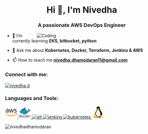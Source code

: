 <h1 align="center">Hi 👋, I'm Nivedha</h1>
<h3 align="center">A passionate AWS DevOps Engineer</h3>
<img align="right" alt="Coding" width="400" src="https://tse4.mm.bing.net/th?id=OIP.b_ztiigK1nJ-9e7tI_jtBQHaGD&pid=Api&P=0">


- 🌱 I’m currently learning **EKS, bitbucket, python**

- 💬 Ask me about **Kubernetes, Docker, Terraform, Jenkins & AWS**

- 📫 How to reach me **nivedha.dhamodaran11@gmail.com**

<h3 align="left">Connect with me:</h3>
<p align="left">
<a href="https://linkedin.com/in/nivedha-d-4b9032252" target="blank"><img align="center" src="https://raw.githubusercontent.com/rahuldkjain/github-profile-readme-generator/master/src/images/icons/Social/linked-in-alt.svg" alt="nivedha d" height="30" width="40" /></a>
</p>

<h3 align="left">Languages and Tools:</h3>
<p align="left"> <a href="https://aws.amazon.com" target="_blank" rel="noreferrer"> <img src="https://raw.githubusercontent.com/devicons/devicon/master/icons/amazonwebservices/amazonwebservices-original-wordmark.svg" alt="aws" width="40" height="40"/> </a> <a href="https://www.docker.com/" target="_blank" rel="noreferrer"> <img src="https://raw.githubusercontent.com/devicons/devicon/master/icons/docker/docker-original-wordmark.svg" alt="docker" width="40" height="40"/> </a> <a href="https://git-scm.com/" target="_blank" rel="noreferrer"> <img src="https://www.vectorlogo.zone/logos/git-scm/git-scm-icon.svg" alt="git" width="40" height="40"/> </a> <a href="https://www.jenkins.io" target="_blank" rel="noreferrer"> <img src="https://www.vectorlogo.zone/logos/jenkins/jenkins-icon.svg" alt="jenkins" width="40" height="40"/> </a> <a href="https://kubernetes.io" target="_blank" rel="noreferrer"> <img src="https://www.vectorlogo.zone/logos/kubernetes/kubernetes-icon.svg" alt="kubernetes" width="40" height="40"/> </a> <a href="https://www.linux.org/" target="_blank" rel="noreferrer"> <img src="https://raw.githubusercontent.com/devicons/devicon/master/icons/linux/linux-original.svg" alt="linux" width="40" height="40"/> </a> </p>

<p><img align="center" src="https://github-readme-stats.vercel.app/api/top-langs?username=nivedhadhamodaran&show_icons=true&locale=en&layout=compact" alt="nivedhadhamodaran" /></p>
